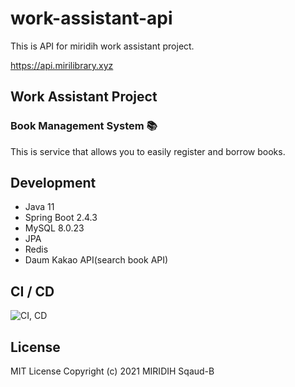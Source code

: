 # work-assistant-api

This is API for miridih work assistant project.

https://api.mirilibrary.xyz

## Work Assistant Project

### Book Management System 📚

This is service that allows you to easily register and borrow books.

## Development

* Java 11
* Spring Boot 2.4.3
* MySQL 8.0.23
* JPA
* Redis
* Daum Kakao API(search book API)

## CI / CD

![CI, CD](https://user-images.githubusercontent.com/41741539/129701631-2b545293-436a-430c-aed8-fed27fd4778e.png)

## License

MIT License Copyright (c) 2021 MIRIDIH Sqaud-B
